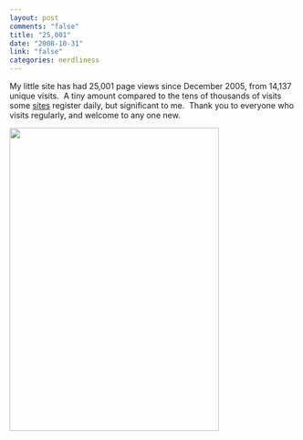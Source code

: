```yaml
--- 
layout: post
comments: "false"
title: "25,001"
date: "2008-10-31"
link: "false"
categories: nerdliness
---
```

My little site has had 25,001 page views since December 2005, from 14,137 unique visits.  A tiny amount compared to the tens of thousands of visits some <a title="1.1 million page views per month" href="http://daringfireball.net/feeds/sponsors/">sites</a> register daily, but significant to me.  Thank you to everyone who visits regularly, and welcome to any one new.

<img class="aligncenter" title="25001" src="http://zanshin.net/images/25001.jpg" alt="" width="367" height="532" />

